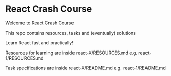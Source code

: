 # React Crash Course

Welcome to React Crash Course

This repo contains resources, tasks and (eventually) solutions

Learn React fast and practically!

Resources for learning are inside react-X/RESOURCES.md
e.g.
react-1/RESOURCES.md

Task specifications are inside react-X/README.md
e.g.
react-1/README.md